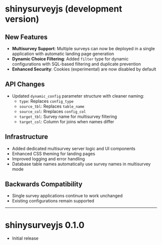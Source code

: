 # shinysurveyjs (development version)

## New Features

- **Multisurvey Support**: Multiple surveys can now be deployed in a single application with automatic landing page generation
- **Dynamic Choice Filtering**: Added `filter` type for dynamic configurations with SQL-based filtering and duplicate prevention
- **Enhanced Security**: Cookies (experimental) are now disabled by default

## API Changes

- Updated `dynamic_config` parameter structure with cleaner naming:
  - `type`: Replaces `config_type`
  - `source_tbl`: Replaces `table_name`
  - `source_col`: Rreplaces `config_col`
  - `target_tbl`: Survey name for multisurvey filtering
  - `target_col`: Column for joins when names differ

## Infrastructure

- Added dedicated multisurvey server logic and UI components
- Enhanced CSS theming for landing pages
- Improved logging and error handling
- Database table names automatically use survey names in multisurvey mode

## Backwards Compatibility

- Single survey applications continue to work unchanged
- Existing configurations remain supported

---

# shinysurveyjs 0.1.0

* Initial release